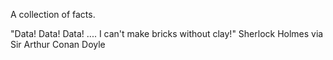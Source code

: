 A collection of facts.

"Data! Data! Data! .... I can't make bricks without clay!"
Sherlock Holmes via Sir Arthur Conan Doyle
